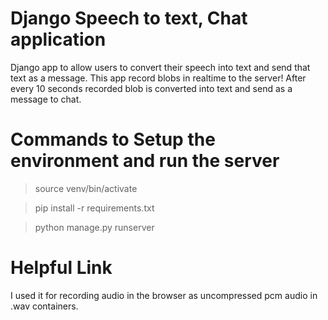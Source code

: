 # Django Speech to text, Chat application
Django app to allow users to convert their speech into text and send that text as a message. This app record blobs in realtime to the server! After every 10 seconds recorded blob is converted into text and send as a message to chat.

# Commands to Setup the environment and run the server


> source venv/bin/activate

> pip install -r requirements.txt

> python manage.py runserver


# Helpful Link

I used it for recording audio in the browser as uncompressed pcm audio in .wav containers.

